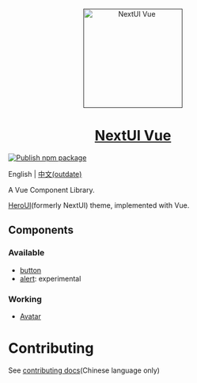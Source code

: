 <p align="center">
    <a href="">
        <img src="https://raw.githubusercontent.com/nextui-vue/nextui-vue/refs/heads/main/docs/public/logo.png" alt="NextUI Vue" width="200">
        <h1 align="center">NextUI Vue</h1>
    </a>
</p>

[![Publish npm package](https://github.com/nextui-vue/nextui-vue/actions/workflows/publish-npm.yml/badge.svg?event=public)](https://github.com/nextui-vue/nextui-vue/actions/workflows/publish-npm.yml)

English | [中文(outdate)](README-zh-CN.md)

A Vue Component Library.

[HeroUI](https://www.heroui.com/)(formerly NextUI) theme, implemented with Vue.

## Components

### Available

- [button](packages/components/button/README.md)
- [alert](packages/components/alert/README.md): experimental

### Working

- [Avatar](https://www.heroui.com/docs/components/avatar)

# Contributing

See [contributing docs](README-contributing.md)(Chinese language only)
